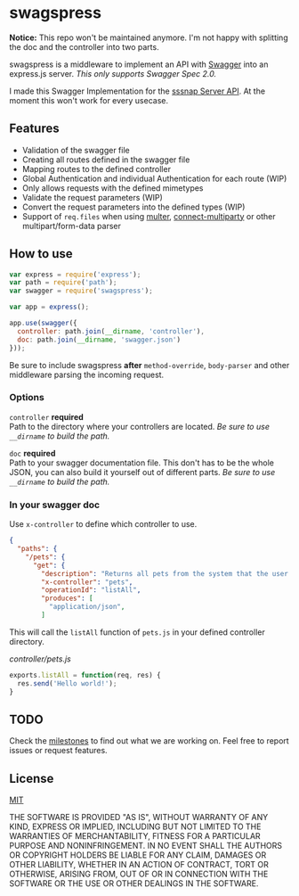 swagspress
==========

**Notice:** This repo won't be maintained anymore. I'm not happy with splitting the doc and the controller into two parts.

swagspress is a middleware to implement an API with [Swagger](http://swagger.io) into an express.js server. _This only supports Swagger Spec 2.0._

I made this Swagger Implementation for the [sssnap Server API](https://github.com/51seven/sssnap-server). At the moment this won't work for every usecase.

## Features

- Validation of the swagger file
- Creating all routes defined in the swagger file
- Mapping routes to the defined controller
- Global Authentication and individual Authentication for each route (WIP)
- Only allows requests with the defined mimetypes
- Validate the request parameters (WIP)
- Convert the request parameters into the defined types (WIP)
- Support of `req.files` when using [multer](https://github.com/expressjs/multer), [connect-multiparty](https://github.com/andrewrk/connect-multiparty) or other multipart/form-data parser

## How to use

```javascript
var express = require('express');
var path = require('path');
var swagger = require('swagspress');

var app = express();

app.use(swagger({
  controller: path.join(__dirname, 'controller'),
  doc: path.join(__dirname, 'swagger.json')
}));
```

Be sure to include swagspress **after** `method-override`, `body-parser` and other middleware parsing the incoming request.

### Options

`controller` **required**  
Path to the directory where your controllers are located. _Be sure to use `__dirname` to build the path._

`doc` **required**  
Path to your swagger documentation file. This don't has to be the whole JSON, you can also build it yourself out of different parts. _Be sure to use `__dirname` to build the path._

### In your swagger doc

Use `x-controller` to define which controller to use.

```JSON
{
  "paths": {
    "/pets": {
      "get": {
        "description": "Returns all pets from the system that the user has access to",
        "x-controller": "pets",
        "operationId": "listAll",
        "produces": [
          "application/json",
        ]
```

This will call the `listAll` function of `pets.js` in your defined controller directory.

_controller/pets.js_  
```javascript
exports.listAll = function(req, res) {
  res.send('Hello world!');
}
```

## TODO
Check the [milestones](https://github.com/51seven/swagspress/milestones?state=open) to find out what we are working on. Feel free to report issues or request features.

## License

[MIT](https://github.com/51seven/swagspress/blob/master/LICENSE)

THE SOFTWARE IS PROVIDED "AS IS", WITHOUT WARRANTY OF ANY KIND, EXPRESS OR IMPLIED, INCLUDING BUT NOT LIMITED TO THE WARRANTIES OF MERCHANTABILITY, FITNESS FOR A PARTICULAR PURPOSE AND NONINFRINGEMENT. IN NO EVENT SHALL THE AUTHORS OR COPYRIGHT HOLDERS BE LIABLE FOR ANY CLAIM, DAMAGES OR OTHER LIABILITY, WHETHER IN AN ACTION OF CONTRACT, TORT OR OTHERWISE, ARISING FROM, OUT OF OR IN CONNECTION WITH THE SOFTWARE OR THE USE OR OTHER DEALINGS IN THE SOFTWARE.